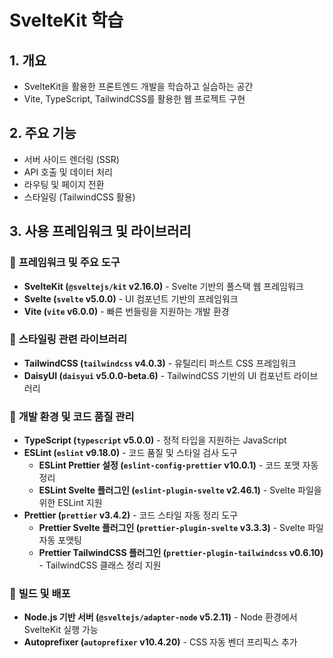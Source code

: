 # SvelteKit 학습

## 1. 개요

- SvelteKit을 활용한 프론트엔드 개발을 학습하고 실습하는 공간
- Vite, TypeScript, TailwindCSS를 활용한 웹 프로젝트 구현

## 2. 주요 기능

- 서버 사이드 렌더링 (SSR)
- API 호출 및 데이터 처리
- 라우팅 및 페이지 전환
- 스타일링 (TailwindCSS 활용)

## 3. 사용 프레임워크 및 라이브러리

### 🔹 **프레임워크 및 주요 도구**

- **SvelteKit (`@sveltejs/kit` v2.16.0)** - Svelte 기반의 풀스택 웹 프레임워크
- **Svelte (`svelte` v5.0.0)** - UI 컴포넌트 기반의 프레임워크
- **Vite (`vite` v6.0.0)** - 빠른 번들링을 지원하는 개발 환경

### 🔹 **스타일링 관련 라이브러리**

- **TailwindCSS (`tailwindcss` v4.0.3)** - 유틸리티 퍼스트 CSS 프레임워크
- **DaisyUI (`daisyui` v5.0.0-beta.6)** - TailwindCSS 기반의 UI 컴포넌트 라이브러리

### 🔹 **개발 환경 및 코드 품질 관리**

- **TypeScript (`typescript` v5.0.0)** - 정적 타입을 지원하는 JavaScript
- **ESLint (`eslint` v9.18.0)** - 코드 품질 및 스타일 검사 도구
  - **ESLint Prettier 설정 (`eslint-config-prettier` v10.0.1)** - 코드 포맷 자동 정리
  - **ESLint Svelte 플러그인 (`eslint-plugin-svelte` v2.46.1)** - Svelte 파일을 위한 ESLint 지원
- **Prettier (`prettier` v3.4.2)** - 코드 스타일 자동 정리 도구
  - **Prettier Svelte 플러그인 (`prettier-plugin-svelte` v3.3.3)** - Svelte 파일 자동 포맷팅
  - **Prettier TailwindCSS 플러그인 (`prettier-plugin-tailwindcss` v0.6.10)** - TailwindCSS 클래스 정리 지원

### 🔹 **빌드 및 배포**

- **Node.js 기반 서버 (`@sveltejs/adapter-node` v5.2.11)** - Node 환경에서 SvelteKit 실행 가능
- **Autoprefixer (`autoprefixer` v10.4.20)** - CSS 자동 벤더 프리픽스 추가
